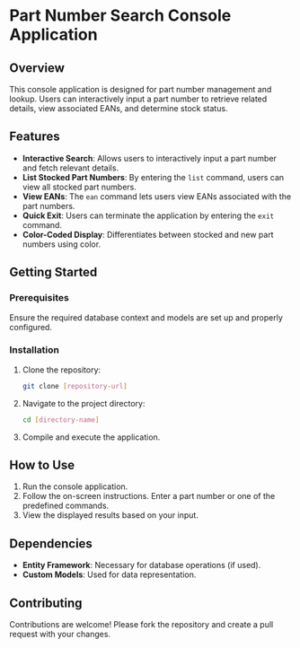 
# Part Number Search Console Application

## Overview

This console application is designed for part number management and lookup. Users can interactively input a part number to retrieve related details, view associated EANs, and determine stock status.

## Features

- **Interactive Search**: Allows users to interactively input a part number and fetch relevant details.
- **List Stocked Part Numbers**: By entering the `list` command, users can view all stocked part numbers.
- **View EANs**: The `ean` command lets users view EANs associated with the part numbers.
- **Quick Exit**: Users can terminate the application by entering the `exit` command.
- **Color-Coded Display**: Differentiates between stocked and new part numbers using color.

## Getting Started

### Prerequisites

Ensure the required database context and models are set up and properly configured.

### Installation

1. Clone the repository:
    ```bash
    git clone [repository-url]
    ```

2. Navigate to the project directory:
    ```bash
    cd [directory-name]
    ```

3. Compile and execute the application.

## How to Use

1. Run the console application.
2. Follow the on-screen instructions. Enter a part number or one of the predefined commands.
3. View the displayed results based on your input.

## Dependencies

- **Entity Framework**: Necessary for database operations (if used).
- **Custom Models**: Used for data representation.

## Contributing

Contributions are welcome! Please fork the repository and create a pull request with your changes.

